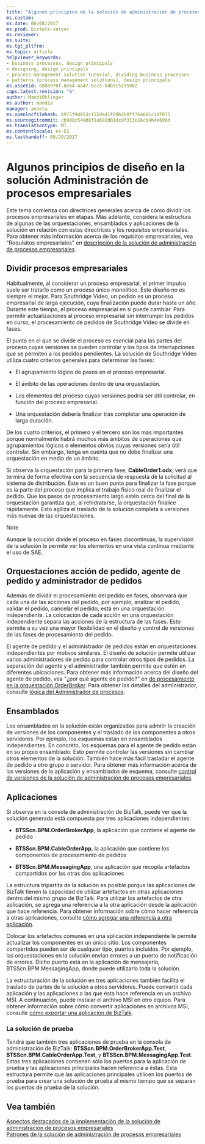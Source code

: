 ```yaml
---
title: "Algunos principios de la solución de administración de procesos empresariales de diseño | Documentos de Microsoft"
ms.custom: 
ms.date: 06/08/2017
ms.prod: biztalk-server
ms.reviewer: 
ms.suite: 
ms.tgt_pltfrm: 
ms.topic: article
helpviewer_keywords:
- business processes, design principals
- designing, design principals
- process management solution tutorial, dividing business processes
- patterns [process management solutions], design principals
ms.assetid: 688b970f-8e64-4a47-bcc5-bdb9c5195902
caps.latest.revision: "8"
author: MandiOhlinger
ms.author: mandia
manager: anneta
ms.openlocfilehash: b975f94853c155da41f09b2b0ff76a681c1df075
ms.sourcegitcommit: cb908c540d8f1a692d01dc8f313e16cb4b4e696d
ms.translationtype: MT
ms.contentlocale: es-ES
ms.lasthandoff: 09/20/2017
---
```

# <a name="some-design-principles-in-the-business-process-management-solution"></a>Algunos principios de diseño en la solución Administración de procesos empresariales
Este tema comienza con directrices generales acerca de cómo dividir los procesos empresariales en etapas. Más adelante, considera la estructura de algunas de las orquestaciones, ensamblados y aplicaciones de la solución en relación con estas directrices y los requisitos empresariales. Para obtener más información acerca de los requisitos empresariales, vea "Requisitos empresariales" en [descripción de la solución de administración de procesos empresariales](../core/understanding-the-business-process-management-solution.md).  
  
## <a name="dividing-business-processes"></a>Dividir procesos empresariales  
 Habitualmente, al considerar un proceso empresarial, el primer impulso suele ser tratarlo como un proceso único monolítico. Este diseño no es siempre el mejor. Para Southridge Video, un pedido es un proceso empresarial de larga ejecución, cuya finalización puede durar hasta un año. Durante este tiempo, el proceso empresarial en sí puede cambiar. Para permitir actualizaciones al proceso empresarial sin interrumpir los pedidos en curso, el procesamiento de pedidos de Southridge Video se divide en fases.  
  
 El punto en el que se divide el proceso es esencial para las partes del proceso cuyas versiones se pueden controlar y los tipos de interrupciones que se permiten a los pedidos pendientes. La solución de Southridge Video utiliza cuatro criterios generales para determinar las fases:  
  
-   El agrupamiento lógico de pasos en el proceso empresarial.  
  
-   El ámbito de las operaciones dentro de una orquestación.  
  
-   Los elementos del proceso cuyas versiones podría ser útil controlar, en función del proceso empresarial.  
  
-   Una orquestación debería finalizar tras completar una operación de larga duración.  
  
 De los cuatro criterios, el primero y el tercero son los más importantes porque normalmente habrá muchos más ámbitos de operaciones que agrupamientos lógicos o elementos obvios cuyas versiones sería útil controlar. Sin embargo, tenga en cuenta que no debe finalizar una orquestación en medio de un ámbito.  
  
 Si observa la orquestación para la primera fase, **CableOrder1.odx**, verá que termina de forma efectiva con la secuencia de respuesta de la solicitud al sistema de distribución. Éste es un buen punto para finalizar la fase porque es la parte del proceso que implica el trabajo físico real de finalizar el pedido. Que los pasos de procesamiento largo estén cerca del final de la orquestación garantiza que, al rehidratarse, la orquestación finalice rápidamente. Esto agiliza el traslado de la solución completa a versiones más nuevas de las orquestaciones.  
  
> [!NOTE]
>  Aunque la solución divide el proceso en fases discontinuas, la supervisión de la solución le permite ver los elementos en una vista continua mediante el uso de SAE.  
  
## <a name="order-action-broker-and-manager-orchestrations"></a>Orquestaciones acción de pedido, agente de pedido y administrador de pedidos  
 Además de dividir el procesamiento del pedido en fases, observará que cada una de las acciones del pedido, por ejemplo, analizar el pedido, validar el pedido, cancelar el pedido, está en una orquestación independiente. La colocación de cada acción en una orquestación independiente separa las acciones de la estructura de las fases. Esto permite a su vez una mayor flexibilidad en el diseño y control de versiones de las fases de procesamiento del pedido.  
  
 El agente de pedido y el administrador de pedidos están en orquestaciones independientes por motivos similares. El diseño de solución permite utilizar varios administradores de pedido para controlar otros tipos de pedidos. La separación del agente y el administrador también permite que estén en diferentes ubicaciones. Para obtener más información acerca del diseño del agente de pedido, vea "¿por qué agente de pedido?" en [de procesamiento en la orquestación OrderBroker](../core/processing-in-the-orderbroker-orchestration.md). Para obtener los detalles del administrador, consulte [lógica del Administrador de procesos](../core/process-manager-logic.md).  
  
## <a name="assemblies"></a>Ensamblados  
 Los ensamblados en la solución están organizados para admitir la creación de versiones de los componentes y el traslado de los componentes a otros servidores. Por ejemplo, los esquemas están en ensamblados independientes. En concreto, los esquemas para el agente de pedido están en su propio ensamblado. Esto permite controlar las versiones sin cambiar otros elementos de la solución. También hace más fácil trasladar el agente de pedido a otro grupo o servidor. Para obtener más información acerca de las versiones de la aplicación y ensamblados de esquema, consulte [control de versiones de la solución de administración de procesos empresariales](../core/versioning-the-business-process-management-solution.md).  
  
## <a name="applications"></a>Aplicaciones  
 Si observa en la consola de administración de BizTalk, puede ver que la solución generada está compuesta por tres aplicaciones independientes:  
  
-   **BTSScn.BPM.OrderBrokerApp**, la aplicación que contiene el agente de pedido  
  
-   **BTSScn.BPM.CableOrderApp**, la aplicación que contiene los componentes de procesamiento de pedidos  
  
-   **BTSScn.BPM.MessagingApp**, una aplicación que recopila artefactos compartidos por las otras dos aplicaciones  
  
 La estructura tripartita de la solución es posible porque las aplicaciones de BizTalk tienen la capacidad de utilizar artefactos en otras aplicaciones dentro del mismo grupo de BizTalk. Para utilizar los artefactos de otra aplicación, se agrega una referencia a la otra aplicación desde la aplicación que hace referencia. Para obtener información sobre cómo hacer referencia a otras aplicaciones, consulte [cómo agregar una referencia a otra aplicación](../core/how-to-add-a-reference-to-another-application.md).  
  
 Colocar los artefactos comunes en una aplicación independiente le permite actualizar los componentes en un único sitio. Los componentes compartidos pueden ser de cualquier tipo, puertos incluidos. Por ejemplo, las orquestaciones en la solución envían errores a un puerto de notificación de errores. Dicho puerto está en la aplicación de mensajería, BTSScn.BPM.MessagingApp, donde puede utilizarlo toda la solución.  
  
 La estructuración de la solución en tres aplicaciones también facilita el traslado de partes de la solución a otros servidores. Puede convertir cada aplicación y las aplicaciones a las que ésta hace referencia en un archivo MSI. A continuación, puede instalar el archivo MSI en otro equipo. Para obtener información sobre cómo convertir aplicaciones en archivos MSI, consulte [cómo exportar una aplicación de BizTalk](../core/how-to-export-a-biztalk-application.md).  
  
### <a name="the-test-solution"></a>La solución de prueba  
 Tendrá que también tres aplicaciones de prueba en la consola de administración de BizTalk: **BTSScn.BPM.OrderBrokerApp.Test**, **BTSScn.BPM.CableOrderApp.Test**, y  **BTSScn.BPM.MessagingApp.Test**. Estas tres aplicaciones contienen sólo los puertos para la aplicación de prueba y las aplicaciones principales hacen referencia a éstas. Esta estructura permite que las aplicaciones principales utilicen los puertos de prueba para crear una solución de prueba al mismo tiempo que se separan los puertos de prueba de la solución.  
  
## <a name="see-also"></a>Vea también  
 [Aspectos destacados de la implementación de la solución de administración de procesos empresariales](../core/implementation-highlights-of-the-business-process-management-solution.md)   
 [Patrones de la solución de administración de procesos empresariales](../core/patterns-in-the-business-process-management-solution.md)